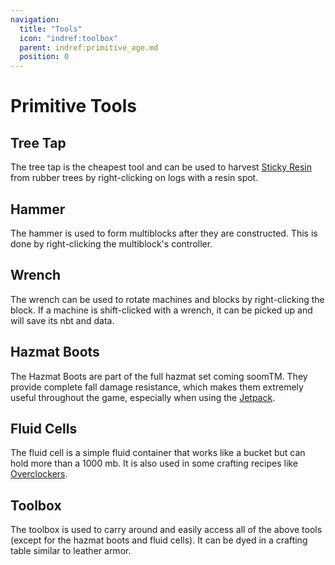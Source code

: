 ```yaml
---
navigation:
  title: "Tools"
  icon: "indref:toolbox"
  parent: indref:primitive_age.md
  position: 0
---
```


# Primitive Tools

## Tree Tap

<ItemImage id="indref:tree_tap" scale="2" />

The tree tap is the cheapest tool and can be used to harvest <ItemImage id="indref:sticky_resin" scale="0.6" /> [Sticky Resin](./rubber.md) from rubber trees by right-clicking on logs with a resin spot.

## Hammer

<ItemImage id="indref:hammer" scale="2" />

The hammer is used to form multiblocks after they are constructed. This is done by right-clicking the multiblock's controller.

## Wrench

<ItemImage id="indref:wrench" scale="2" />

The wrench can be used to rotate machines and blocks by right-clicking the block.
If a machine is shift-clicked with a wrench, it can be picked up and will save its nbt and data.

## Hazmat Boots

<ItemImage id="indref:hazmat_boots" scale="2" />

The Hazmat Boots are part of the full hazmat set coming soomTM.
They provide complete fall damage resistance, which makes them extremely useful throughout the game, especially when using the <ItemImage id="indref:jetpack" scale="0.6" /> [Jetpack](../electric_age/jetpack.md).

## Fluid Cells

<ItemImage id="indref:fluid_cell" scale="2" />

The fluid cell is a simple fluid container that works like a bucket but can hold more than a 1000 mb.
It is also used in some crafting recipes like <ItemImage id="indref:overclocker_upgrade" scale="0.6" /> [Overclockers](../electric_age/upgrades.md#overclocker).

## Toolbox

<ItemImage id="indref:toolbox" scale="2" />

The toolbox is used to carry around and easily access all of the above tools (except for the hazmat boots and fluid cells).
It can be dyed in a crafting table similar to leather armor.

